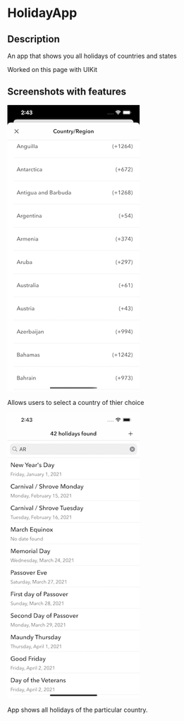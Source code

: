 # HolidayApp

## Description
An app that shows you all holidays of countries and states

Worked on this page with UIKit

## Screenshots with features
![](HolidayApp/Assets.xcassets/country.png)

Allows users to select a country of thier choice

![](HolidayApp/Assets.xcassets/holiday.png)

App shows all holidays of the particular country.

